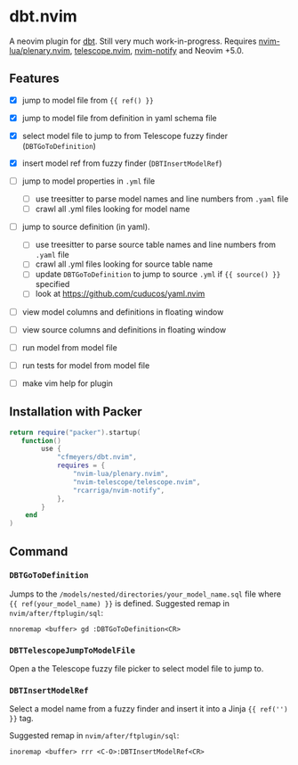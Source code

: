 # dbt.nvim

A neovim plugin for [dbt](https://www.getdbt.com/).  Still  very much work-in-progress.
Requires [nvim-lua/plenary.nvim](https://github.com/nvim-lua/plenary.nvim), [telescope.nvim](https://github.com/nvim-telescope/telescope.nvim), [nvim-notify](https://github.com/rcarriga/nvim-notify) and Neovim +5.0.

## Features
- [X] jump to model file from `{{ ref() }}`
- [X] jump to model file from definition in yaml schema file
- [X] select model file to jump to from Telescope fuzzy finder (`DBTGoToDefinition`)
- [X] insert model ref from fuzzy finder  (`DBTInsertModelRef`)
- [ ] jump to model properties in `.yml` file
    - [ ] use treesitter to parse model names and line numbers from `.yaml` file
    - [ ] crawl all .yml files looking for model name
- [ ] jump to source definition (in yaml).
    - [ ] use treesitter to parse source table names and line numbers from `.yaml` file
    - [ ] crawl all .yml files looking for source table name
    - [ ] update `DBTGoToDefinition` to jump to source `.yml` if `{{ source() }}` specified
    - [ ] look at https://github.com/cuducos/yaml.nvim
- [ ] view model columns and definitions in floating window
- [ ] view source columns and definitions in floating window
- [ ] run model from model file
- [ ] run tests for model from model file
- [ ] make vim help for plugin


## Installation with Packer

```lua
return require("packer").startup(
   function()
        use {
            "cfmeyers/dbt.nvim",
            requires = {
                "nvim-lua/plenary.nvim",
                "nvim-telescope/telescope.nvim",
                "rcarriga/nvim-notify",
            },
        }
    end
)
```

## Command

### `DBTGoToDefinition`
Jumps to the `/models/nested/directories/your_model_name.sql` file where `{{ ref(your_model_name) }}` is defined.
Suggested remap in `nvim/after/ftplugin/sql`:

```vim
nnoremap <buffer> gd :DBTGoToDefinition<CR>
```

### `DBTTelescopeJumpToModelFile`
Open a the Telescope fuzzy file picker to select model file to jump to.


### `DBTInsertModelRef`
Select a model name from a fuzzy finder and insert it into a Jinja `{{ ref('') }}` tag.

Suggested remap in `nvim/after/ftplugin/sql`:
```vim
inoremap <buffer> rrr <C-O>:DBTInsertModelRef<CR>
```

